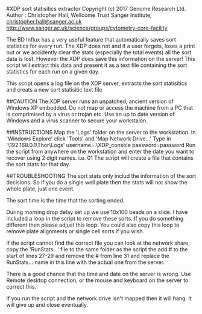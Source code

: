 #XDP sort statisitics extractor
Copyright (c) 2017 Genome Research Ltd.
Author : Christopher Hall, Wellcome Trust Sanger Institute, christopher.hall@sanger.ac.uk
http://www.sanger.ac.uk/science/groups/cytometry-core-facility

The BD Influx has a very useful feature that automatically saves sort statistics for every run.  The XDP does not and if a user forgets, loses a print out or we accidently clear the stats (especially the total events) all the sort data is lost.  However the XDP does save this information on the server!  This script will extract this data and present it as a text file containing the sort statistics for each run on a given day.

This script opens a log file on the XDP server, extracts the sort statisitics and creats a new sort statisitic text file

##CAUTION
The XDP server runs an unpatched, ancient version of Windows XP embedded.  Do not map or access the machine from a PC that is comprimised by a virus or trojan etc.  Use an up to date version of Windows and a virus scanner to secure your workstaion.

##INSTRUCTIONS
Map the 'Logs' folder on the server to the workstation.
In 'Windows Explore' click 'Tools' and 'Map Network Drive...'
Type in '\\192.168.0.1\Thor\Logs\'
username=.\XDP_console
password=password
Run the script from anywhere on the workstation and enter the date you want to recover using 2 digit names.  i.e. 01
The script will create a file that contains the sort stats for that day.

##TROUBLESHOOTING
The sort stats only includ the information of the sort decisions.  So if you do a single well plate then the stats will not show the whole plate, just one event.

The sort time is the time that the sorting ended.

During morning drop delay set up we use 10x100 beads on a slide.  I have included a loop in the script to remove these sorts.  If you do something different then please adjust this loop. You could also copy this loop to remove plate alignments or single cell sorts if you wish.

If the script cannot find the correct file you can look at the network share, copy the 'RunStats...' file to the same folder as the script the add # to the start of lines 27-29 and remove the # from line 31 and replace the RunStats... name in this line with the actual one from the server.

There is a good chance that the time and date on the server is wrong.  Use Remote desktop connection, or the mouse and keyboard on the server to correct this.

If you run the script and the network drive isn't mapped then it will hang.  It will give up and close eventually.

